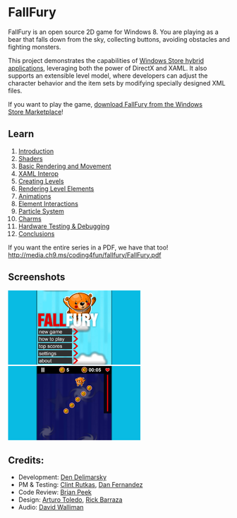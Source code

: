 # FallFury

<p>FallFury is an open source 2D game for Windows 8. You are playing as a bear that falls down from the sky, collecting buttons, avoiding obstacles and fighting monsters.</p>
<p>This project demonstrates the capabilities of <a href="http://msdn.microsoft.com/en-us/library/windows/apps/hh825871.aspx">
Windows Store hybrid applications</a>, leveraging both the power of DirectX and XAML. It also supports an extensible level model, where developers can adjust the character behavior and the item sets by modifying specially designed XML files.</p>
<p>If you want to play the game, <a href="http://apps.microsoft.com/windows/en-us/app/c4f-fallfury/e23c36da-1a5e-4389-bcfc-ea388afc4746">
download FallFury from the Windows Store&nbsp;Marketplace</a>!</p>
<h2>Learn</h2>
<ol>
<li><a href="http://channel9.msdn.com/coding4fun/articles/Fall-Fury-Part-1-Introduction">Introduction
</a></li><li><a href="http://channel9.msdn.com/coding4fun/articles/Fall-Fury-Part-2-Shaders">Shaders</a>
</li><li><a href="http://channel9.msdn.com/coding4fun/articles/Fall-Fury-Part-3-Basic-Rendering-and-Movement">Basic Rendering and Movement</a>
</li><li><a href="http://channel9.msdn.com/coding4fun/articles/Fall-Fury-Part-4-XAML-Interop">XAML Interop</a>
</li><li><a href="http://channel9.msdn.com/coding4fun/articles/Fall-Fury-Part-5-Creating-Levels">Creating Levels</a>
</li><li><a href="http://channel9.msdn.com/coding4fun/articles/Fall-Fury-Part-6-Rendering-Level-Elements">Rendering Level Elements</a>
</li><li><a href="http://channel9.msdn.com/coding4fun/articles/Fall-Fury-Part-7-Animations">Animations</a>
</li><li><a href="http://channel9.msdn.com/coding4fun/articles/Fall-Fury-Part-8-Element-Interaction">Element Interactions</a>
</li><li><a href="http://channel9.msdn.com/coding4fun/articles/Fall-Fury-Part-9-Particle-System">Particle System</a>
</li><li><a href="http://channel9.msdn.com/coding4fun/articles/Fall-Fury-Part-10-Charms">Charms</a>
</li><li><a href="http://channel9.msdn.com/coding4fun/articles/Fall-Fury-Part-11-Hardware-Testing--Debugging">Hardware Testing &amp;&nbsp;Debugging</a>
</li><li><a href="http://channel9.msdn.com/coding4fun/articles/Fall-Fury-Part-12-Conclusions">Conclusions</a>
</li></ol>
<p>If you want the entire series in a PDF, we have that too! <a href="http://media.ch9.ms/coding4fun/fallfury/FallFury.pdf">
http://media.ch9.ms/coding4fun/fallfury/FallFury.pdf</a></p>
<h2>Screenshots</h2>
<img src="static/Home_fallfury_screen_a.png" alt="" width="300">

<img src="static/Home_fallfury_screen_b.png" alt="" width="300">

<h2>Credits:</h2>
<ul>
<li>Development: <a href="https://twitter.com/denniscode">Den Delimarsky</a> </li><li>PM &amp; Testing: <a href="https://twitter.com/clintrutkas">Clint Rutkas</a>,
<a href="https://twitter.com/danielfe">Dan Fernandez</a> </li><li>Code Review: <a href="https://twitter.com/brianpeek">Brian Peek</a> </li><li>Design: <a href="http://www.toledo2.com/">Arturo Toledo</a>, <a href="https://twitter.com/rickbarraza">
Rick Barraza</a> </li><li>Audio: <a href="http://davidwallimann.com/">David Walliman</a> </li></ul>
<p><a href="http://coding4fun.com/" target="_blank"><img src="http://www.codeplex.com/Download?ProjectName=fallfury&DownloadId=598852" alt=""></a></p>
</div><div class="ClearBoth"></div>